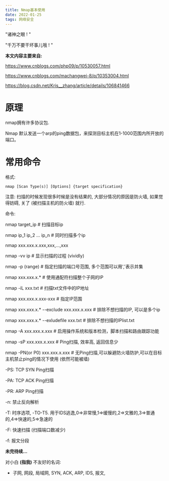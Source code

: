 ```yaml
---
title: Nmap基本使用
date: 2022-01-25
tags: 网络安全
---
```


"诸神之眼 ! "

"千万不要干坏事儿哦 ! "

<!--more-->

**本文内容主要来自:**

https://www.cnblogs.com/php09/p/10530057.html

https://www.cnblogs.com/machangwei-8/p/10353004.html

https://blog.csdn.net/Kris__zhang/article/details/106841466

# 原理

nmap拥有许多协议包.

Nmap 默认发送一个arp的ping数据包，来探测目标主机在1-1000范围内所开放的端口。

# 常用命令
格式:  
```nmap
nmap [Scan Type(s)] [Options] {target specification}
```

注意: 扫描的时候发现很多时候是没有结果的, 大部分情况的原因是防火墙, 如果觉得妨碍, 关了 (被扫描主机的防火墙) 就行.

命令:  

nmap target_ip  # 扫描目标ip

nmap ip_1 ip_2 ... ip_n  # 同时扫描多个ip

nmap xxx.xxx.x.xxx,xxx,...,xxx

nmap -vv ip  # 显示扫描的过程 (vividly)

nmap -p (range) <target IP>  # 指定扫描的端口号范围, 多个范围可以用','表示并集

nmap xxx.xxx.x.*  # 使用通配符扫描整个子网的IP

nmap -iL xxx.txt  # 扫描txt文件中的IP地址

nmap xxx.xxx.x.xxx-xxx  # 指定IP范围

nmap xxx.xxx.x.* --exclude xxx.xxx.x.xxx  # 排除不想扫描的IP, 可以是多个ip

nmap xxx.xxx.x.* --exludefile xxx.txt  # 排除不想扫描的IPlist.txt

nmap -A xxx.xxx.x.xxx  # 启用操作系统和版本检测，脚本扫描和路由跟踪功能

nmap -sP xxx.xxx.x.xxx  # Ping扫描, 效率高, 返回信息少

nmap -PN(or P0) xxx.xxx.x.xxx  # 无Ping扫描,可以躲避防火墙防护,可以在目标主机禁止ping的情况下使用 (依然可能被墙)

-PS: TCP SYN Ping扫描

-PA: TCP ACK Ping扫描

-PR: ARP Ping扫描

-n: 禁止反向解析

-T: 时序选项, -TO-T5. 用于IDS逃逸,0=>非常慢,1=>缓慢的,2=>文雅的,3=>普通的,4=>快速的,5=>急速的

-F: 快速扫描 (扫描端口数减少)

-f: 报文分段

**未完待续...**

对小白 **(指我)** 不友好的名词:

* 子网, 网段, 局域网, SYN, ACK, ARP, IDS, 报文, 
